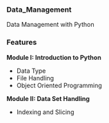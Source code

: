 ### Data_Management

Data Management with Python

### Features

**Module I: Introduction to Python**
- Data Type
- File Handling
- Object Oriented Programming
 
 
**Module II: Data Set Handling**
- Indexing and Slicing
